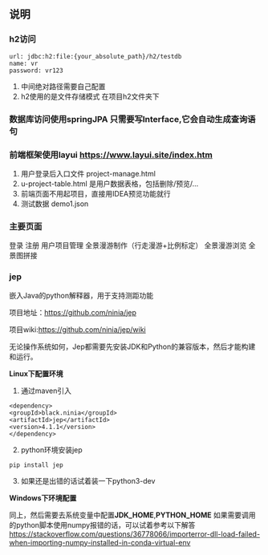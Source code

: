 ## 说明
### h2访问
    url: jdbc:h2:file:{your_absolute_path}/h2/testdb
    name: vr
    password: vr123
1. 中间绝对路径需要自己配置
2. h2使用的是文件存储模式 在项目h2文件夹下
### 数据库访问使用springJPA 只需要写Interface,它会自动生成查询语句

### 前端框架使用layui  https://www.layui.site/index.htm
1. 用户登录后入口文件 project-manage.html
2. u-project-table.html 是用户数据表格，包括删除/预览/...
3. 前端页面不用起项目，直接用IDEA预览功能就行
4. 测试数据 demo1.json

### 主要页面
 登录
 注册
 用户项目管理
 全景漫游制作（行走漫游+比例标定）
 全景漫游浏览
 全景图拼接
 
### jep
嵌入Java的python解释器，用于支持测距功能

项目地址：https://github.com/ninia/jep

项目wiki:https://github.com/ninia/jep/wiki

无论操作系统如何，Jep都需要先安装JDK和Python的兼容版本，然后才能构建和运行。

**Linux下配置环境**
1. 通过maven引入
```
<dependency>
<groupId>black.ninia</groupId>
<artifactId>jep</artifactId>
<version>4.1.1</version>
</dependency>
```

2. python环境安装jep
```
pip install jep
```
3. 如果还是出错的话试着装一下python3-dev

**Windows下环境配置**

同上，然后需要去系统变量中配置**JDK_HOME**,**PYTHON_HOME**
如果需要调用的python脚本使用numpy报错的话，可以试着参考以下解答
https://stackoverflow.com/questions/36778066/importerror-dll-load-failed-when-importing-numpy-installed-in-conda-virtual-env




